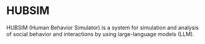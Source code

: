 # HUBSIM
HUBSIM (Human Behavior Simulator) is a system for simulation and analysis of social behavior and interactions by using large-language models (LLM).
